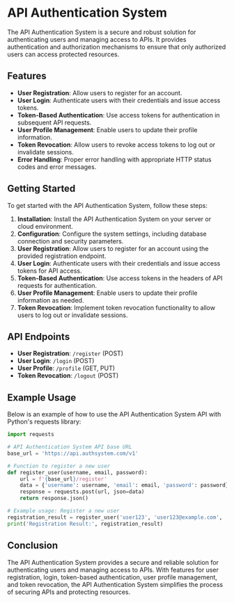 # API Authentication System

The API Authentication System is a secure and robust solution for authenticating users and managing access to APIs. It provides authentication and authorization mechanisms to ensure that only authorized users can access protected resources.

## Features

- **User Registration**: Allow users to register for an account.
- **User Login**: Authenticate users with their credentials and issue access tokens.
- **Token-Based Authentication**: Use access tokens for authentication in subsequent API requests.
- **User Profile Management**: Enable users to update their profile information.
- **Token Revocation**: Allow users to revoke access tokens to log out or invalidate sessions.
- **Error Handling**: Proper error handling with appropriate HTTP status codes and error messages.

## Getting Started

To get started with the API Authentication System, follow these steps:

1. **Installation**: Install the API Authentication System on your server or cloud environment.
2. **Configuration**: Configure the system settings, including database connection and security parameters.
3. **User Registration**: Allow users to register for an account using the provided registration endpoint.
4. **User Login**: Authenticate users with their credentials and issue access tokens for API access.
5. **Token-Based Authentication**: Use access tokens in the headers of API requests for authentication.
6. **User Profile Management**: Enable users to update their profile information as needed.
7. **Token Revocation**: Implement token revocation functionality to allow users to log out or invalidate sessions.

## API Endpoints

- **User Registration**: `/register` (POST)
- **User Login**: `/login` (POST)
- **User Profile**: `/profile` (GET, PUT)
- **Token Revocation**: `/logout` (POST)

## Example Usage

Below is an example of how to use the API Authentication System API with Python's requests library:

```python
import requests

# API Authentication System API base URL
base_url = 'https://api.authsystem.com/v1'

# Function to register a new user
def register_user(username, email, password):
    url = f'{base_url}/register'
    data = {'username': username, 'email': email, 'password': password}
    response = requests.post(url, json=data)
    return response.json()

# Example usage: Register a new user
registration_result = register_user('user123', 'user123@example.com', 'password123')
print('Registration Result:', registration_result)
```

## Conclusion

The API Authentication System provides a secure and reliable solution for authenticating users and managing access to APIs. With features for user registration, login, token-based authentication, user profile management, and token revocation, the API Authentication System simplifies the process of securing APIs and protecting resources.
